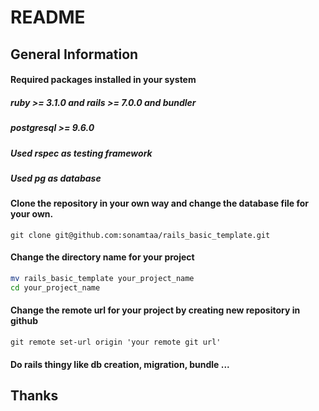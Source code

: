 # README

## General Information

#### Required packages installed in your system
##### ruby >= 3.1.0 and rails >= 7.0.0 and bundler
##### postgresql >= 9.6.0
##### Used rspec as testing framework
##### Used pg as database

#### Clone the repository in your own way and change the database file for your own.
```git
git clone git@github.com:sonamtaa/rails_basic_template.git
```

#### Change the directory name for your project
```bash
mv rails_basic_template your_project_name
cd your_project_name
```

#### Change the remote url for your project by creating new repository in github
```git
git remote set-url origin 'your remote git url'
```

#### Do rails thingy like db creation, migration, bundle ...

## Thanks